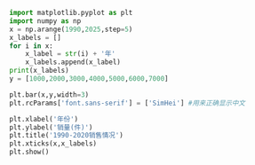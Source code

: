
<BlogInfo id="531" title="10.绘制柱状图" author="白日梦想猿" pv=0 read_times=0 pre_cost_time="0分19秒" category="matplotlib学习" tag_list="['matplotlib学习']" create_time="2020.04.26 15:48:18" update_time="2020.06.06 09:36:35" />

```python
import matplotlib.pyplot as plt
import numpy as np
x = np.arange(1990,2025,step=5)
x_labels = []
for i in x:
    x_label = str(i) + '年'
    x_labels.append(x_label)
print(x_labels)
y = [1000,2000,3000,4000,5000,6000,7000]

plt.bar(x,y,width=3)
plt.rcParams['font.sans-serif'] = ['SimHei'] #用来正确显示中文

plt.xlabel('年份')
plt.ylabel('销量(件)')
plt.title('1990-2020销售情况')
plt.xticks(x,x_labels)
plt.show()
```
